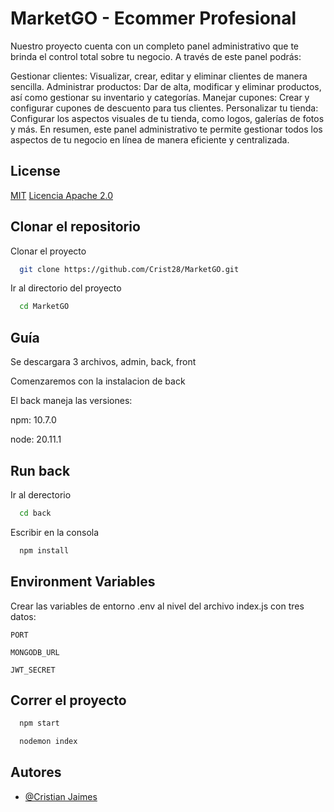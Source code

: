 
# MarketGO - Ecommer Profesional

Nuestro proyecto cuenta con un completo panel administrativo que te brinda el control total sobre tu negocio. A través de este panel podrás:

Gestionar clientes: Visualizar, crear, editar y eliminar clientes de manera sencilla.
Administrar productos: Dar de alta, modificar y eliminar productos, así como gestionar su inventario y categorías.
Manejar cupones: Crear y configurar cupones de descuento para tus clientes.
Personalizar tu tienda: Configurar los aspectos visuales de tu tienda, como logos, galerías de fotos y más.
En resumen, este panel administrativo te permite gestionar todos los aspectos de tu negocio en línea de manera eficiente y centralizada.


## License

[MIT](https://choosealicense.com/licenses/mit/)
[Licencia Apache 2.0](https://www.apache.org/licenses/LICENSE-2.0)


## Clonar el repositorio

Clonar el proyecto

```bash
  git clone https://github.com/Crist28/MarketGO.git
```

Ir al directorio del proyecto

```bash
  cd MarketGO
```


## Guía

Se descargara 3 archivos, admin, back, front

Comenzaremos con la instalacion de back 

El back maneja las versiones:

npm: 10.7.0

node: 20.11.1



## Run back

Ir al derectorio

```bash
  cd back
```

Escribir en la consola

```bash
  npm install
```
## Environment Variables

Crear las variables de entorno .env al nivel del archivo index.js con tres datos: 

`PORT`

`MONGODB_URL`

`JWT_SECRET`

## Correr el proyecto

```bash
  npm start
```

```bash
  nodemon index
```


## Autores

- [@Cristian Jaimes](https://github.com/Crist28)

